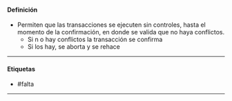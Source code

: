 #### Definición
- Permiten que las transacciones se ejecuten sin controles, hasta el momento de la confirmación, en donde se valida que no haya conflictos.
	- Si n o hay conflictos la transacción se confirma
	- Si los hay, se aborta y se rehace
***
#### Etiquetas
- #falta 
***
